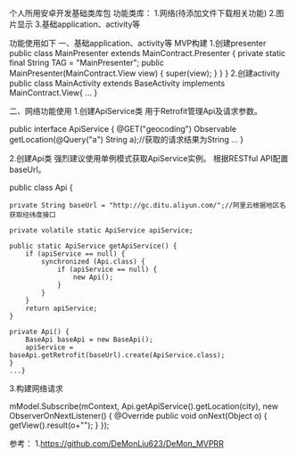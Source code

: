 个人所用安卓开发基础类库包
功能类库：
1.网络(待添加文件下载相关功能)
2.图片显示
3.基础application、activity等

功能使用如下
一、基础application、activity等
MVP构建
1.创建presenter
public class MainPresenter extends MainContract.Presenter {
    private static final String TAG = "MainPresenter";
    public MainPresenter(MainContract.View view) {
        super(view);
    }
    }
}
2.创建activity
public class MainActivity extends BaseActivity<MainPresenter> implements MainContract.View{
...
}

二、网络功能使用
1.创建ApiService类
用于Retrofit管理Api及请求参数。

public interface ApiService {
    @GET("geocoding")
    Observable<String> getLocation(@Query("a") String a);//获取的请求结果为String
    ...
    }

2.创建Api类
强烈建议使用单例模式获取ApiService实例。
根据RESTful API配置baseUrl。

public class Api {

    private String baseUrl = "http://gc.ditu.aliyun.com/";//阿里云根据地区名获取经纬度接口

    private volatile static ApiService apiService;

    public static ApiService getApiService() {
        if (apiService == null) {
            synchronized (Api.class) {
                if (apiService == null) {
                    new Api();
                }
            }
        }
        return apiService;
    }

    private Api() {
        BaseApi baseApi = new BaseApi();
        apiService = baseApi.getRetrofit(baseUrl).create(ApiService.class);
    }
    ...}
3.构建网络请求

mModel.Subscribe(mContext, Api.getApiService().getLocation(city), new ObserverOnNextListener() {
                 @Override
                 public void onNext(Object o) {
                     getView().result(o+"");
                 }
        });


参考：
1.https://github.com/DeMonLiu623/DeMon_MVPRR